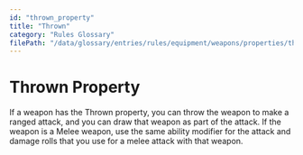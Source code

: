 ```yaml
---
id: "thrown_property"
title: "Thrown"
category: "Rules Glossary"
filePath: "/data/glossary/entries/rules/equipment/weapons/properties/thrown.md"
---
```

# Thrown Property
If a weapon has the Thrown property, you can throw the weapon to make a ranged attack, and you can draw that weapon as part of the attack. If the weapon is a Melee weapon, use the same ability modifier for the attack and damage rolls that you use for a melee attack with that weapon.